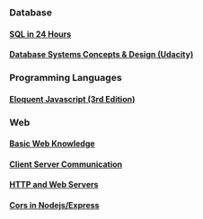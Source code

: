 ### Database

#### [SQL in 24 Hours](https://docs.google.com/document/d/1IlxwsAVQSm3hUI7OtbXHhPY0Y0Abot94-N7g32kpJtc/edit?usp=sharing)
#### [Database Systems Concepts & Design (Udacity)](https://docs.google.com/document/d/1ova5842pa6AbyCJpEIKeeTi9QXkImOGeoPY6J6ZsUCs/edit?usp=sharing)

### Programming Languages
#### [Eloquent Javascript (3rd Edition)](https://docs.google.com/document/d/1ZU5A8xfihScfoau0FNzTwyubJY_BC38fkhAYDrjrf8o/edit?usp=sharing)

### Web
#### [Basic Web Knowledge](/basic-web-knowlege.md)
#### [Client Server Communication](/Client-Server-Communnication.md)
#### [HTTP and Web Servers](/HTTP-and-Web-Servers.md)
#### [Cors in Nodejs/Express](/Cors-in-Express.md)
